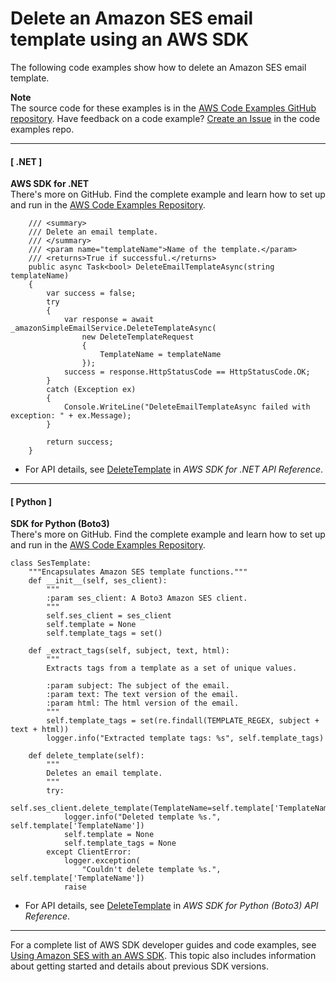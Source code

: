 # Delete an Amazon SES email template using an AWS SDK<a name="example_ses_DeleteTemplate_section"></a>

The following code examples show how to delete an Amazon SES email template\.

**Note**  
The source code for these examples is in the [AWS Code Examples GitHub repository](https://github.com/awsdocs/aws-doc-sdk-examples)\. Have feedback on a code example? [Create an Issue](https://github.com/awsdocs/aws-doc-sdk-examples/issues/new/choose) in the code examples repo\. 

------
#### [ \.NET ]

**AWS SDK for \.NET**  
 There's more on GitHub\. Find the complete example and learn how to set up and run in the [AWS Code Examples Repository](https://github.com/awsdocs/aws-doc-sdk-examples/tree/main/dotnetv3/SES#code-examples)\. 
  

```
    /// <summary>
    /// Delete an email template.
    /// </summary>
    /// <param name="templateName">Name of the template.</param>
    /// <returns>True if successful.</returns>
    public async Task<bool> DeleteEmailTemplateAsync(string templateName)
    {
        var success = false;
        try
        {
            var response = await _amazonSimpleEmailService.DeleteTemplateAsync(
                new DeleteTemplateRequest
                {
                    TemplateName = templateName
                });
            success = response.HttpStatusCode == HttpStatusCode.OK;
        }
        catch (Exception ex)
        {
            Console.WriteLine("DeleteEmailTemplateAsync failed with exception: " + ex.Message);
        }

        return success;
    }
```
+  For API details, see [DeleteTemplate](https://docs.aws.amazon.com/goto/DotNetSDKV3/email-2010-12-01/DeleteTemplate) in *AWS SDK for \.NET API Reference*\. 

------
#### [ Python ]

**SDK for Python \(Boto3\)**  
 There's more on GitHub\. Find the complete example and learn how to set up and run in the [AWS Code Examples Repository](https://github.com/awsdocs/aws-doc-sdk-examples/tree/main/python/example_code/ses#code-examples)\. 
  

```
class SesTemplate:
    """Encapsulates Amazon SES template functions."""
    def __init__(self, ses_client):
        """
        :param ses_client: A Boto3 Amazon SES client.
        """
        self.ses_client = ses_client
        self.template = None
        self.template_tags = set()

    def _extract_tags(self, subject, text, html):
        """
        Extracts tags from a template as a set of unique values.

        :param subject: The subject of the email.
        :param text: The text version of the email.
        :param html: The html version of the email.
        """
        self.template_tags = set(re.findall(TEMPLATE_REGEX, subject + text + html))
        logger.info("Extracted template tags: %s", self.template_tags)

    def delete_template(self):
        """
        Deletes an email template.
        """
        try:
            self.ses_client.delete_template(TemplateName=self.template['TemplateName'])
            logger.info("Deleted template %s.", self.template['TemplateName'])
            self.template = None
            self.template_tags = None
        except ClientError:
            logger.exception(
                "Couldn't delete template %s.", self.template['TemplateName'])
            raise
```
+  For API details, see [DeleteTemplate](https://docs.aws.amazon.com/goto/boto3/email-2010-12-01/DeleteTemplate) in *AWS SDK for Python \(Boto3\) API Reference*\. 

------

For a complete list of AWS SDK developer guides and code examples, see [Using Amazon SES with an AWS SDK](sdk-general-information-section.md)\. This topic also includes information about getting started and details about previous SDK versions\.